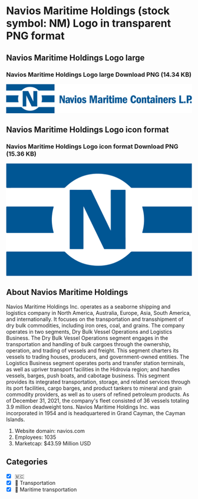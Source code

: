 # Navios Maritime Holdings (stock symbol: NM) Logo in transparent PNG format

## Navios Maritime Holdings Logo large

### Navios Maritime Holdings Logo large Download PNG (14.34 KB)

![Navios Maritime Holdings Logo large Download PNG (14.34 KB)](/img/orig/NM_BIG-d27028e9.png)

## Navios Maritime Holdings Logo icon format

### Navios Maritime Holdings Logo icon format Download PNG (15.36 KB)

![Navios Maritime Holdings Logo icon format Download PNG (15.36 KB)](/img/orig/NM-35bb9674.png)

## About Navios Maritime Holdings

Navios Maritime Holdings Inc. operates as a seaborne shipping and logistics company in North America, Australia, Europe, Asia, South America, and internationally. It focuses on the transportation and transshipment of dry bulk commodities, including iron ores, coal, and grains. The company operates in two segments, Dry Bulk Vessel Operations and Logistics Business. The Dry Bulk Vessel Operations segment engages in the transportation and handling of bulk cargoes through the ownership, operation, and trading of vessels and freight. This segment charters its vessels to trading houses, producers, and government-owned entities. The Logistics Business segment operates ports and transfer station terminals, as well as upriver transport facilities in the Hidrovia region; and handles vessels, barges, push boats, and cabotage business. This segment provides its integrated transportation, storage, and related services through its port facilities, cargo barges, and product tankers to mineral and grain commodity providers, as well as to users of refined petroleum products. As of December 31, 2021, the company's fleet consisted of 36 vessels totaling 3.9 million deadweight tons. Navios Maritime Holdings Inc. was incorporated in 1954 and is headquartered in Grand Cayman, the Cayman Islands.

1. Website domain: navios.com
2. Employees: 1035
3. Marketcap: $43.59 Million USD


## Categories
- [x] 🇲🇨
- [x] 🚚 Transportation
- [x] 🚢 Maritime transportation
